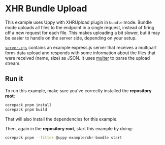 # XHR Bundle Upload

This example uses Uppy with XHRUpload plugin in `bundle` mode. Bundle mode
uploads all files to the endpoint in a single request, instead of firing off a
new request for each file. This makes uploading a bit slower, but it may be
easier to handle on the server side, depending on your setup.

[`server.cjs`](./server.cjs) contains an example express.js server that receives
a multipart form-data upload and responds with some information about the files
that were received (name, size) as JSON. It uses
[multer](https://npmjs.com/package/multer) to parse the upload stream.

## Run it

To run this example, make sure you've correctly installed the **repository
root**:

```sh
corepack pnpm install
corepack pnpm build
```

That will also install the dependencies for this example.

Then, again in the **repository root**, start this example by doing:

```sh
corepack pnpm --filter @uppy-example/xhr-bundle start
```
